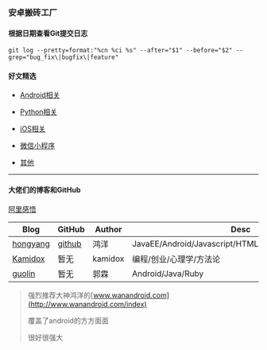 ### 安卓搬砖工厂

#### 根据日期查看Git提交日志
```
git log --pretty=format:"%cn %ci %s" --after="$1" --before="$2" --grep="bug_fix\|bugfix\|feature"
```

#### 好文精选

* [Android相关][1]

* [Python相关][2]

* [iOS相关][3]

* [微信小程序][4]

* [其他][5]

[1]:android/_Android相关.md

[2]:python/python相关.md

[3]:iOS/iOS相关.md

[4]:https://mp.weixin.qq.com/debug/wxadoc/dev/index.html?t=201822

[5]:other/其他相关.md


***
#### 大佬们的博客和GitHub

[阿里感悟](http://ifeve.com/alithink-interview/)


|  Blog  |  GitHub   |  Author  | Desc |
|--------|--------|-------|-----------|
| [hongyang](http://blog.csdn.net/lmj623565791) | [github](https://github.com/hongyangAndroid) |  鸿洋 |JavaEE/Android/Javascript/HTML5/MySQL/Hadoop/Linux
|[Kamidox](http://blog.kamidox.com/category/android.html)|暂无| kamidox|编程/创业/心理学/方法论|
|[guolin](http://blog.csdn.net/guolin_blog)|暂无|郭霖|Android/Java/Ruby|




> 强烈推荐大神鸿洋的[www.wanandroid.com](http://www.wanandroid.com/index)
> 
> 覆盖了android的方方面面
> 
> 很好很强大